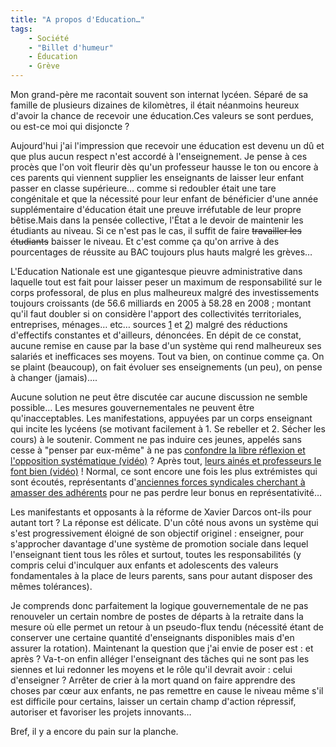```yaml
---
title: "A propos d'Education…"
tags:
    - Société
    - "Billet d'humeur"
    - Éducation
    - Grève
---
```


Mon grand-père me racontait souvent son internat lycéen. Séparé de sa famille de
plusieurs dizaines de kilomètres, il était néanmoins heureux d'avoir la chance
de recevoir une éducation.Ces valeurs se sont perdues, ou est-ce moi qui
disjoncte ?

Aujourd'hui j'ai l'impression que recevoir une éducation est devenu un dû et que
plus aucun respect n'est accordé à l'enseignement. Je pense à ces procès que
l'on voit fleurir dès qu'un professeur hausse le ton ou encore à ces parents qui
viennent supplier les enseignants de laisser leur enfant passer en classe
supérieure… comme si redoubler était une tare congénitale et que la nécessité
pour leur enfant de bénéficier d'une année supplémentaire d'éducation était une
preuve irréfutable de leur propre bêtise.Mais dans la pensée collective, l'État
a le devoir de maintenir les étudiants au niveau. Si ce n'est pas le cas, il
suffit de faire <span style="text-decoration: line-through">travailler les
étudiants</span> baisser le niveau. Et c'est comme ça qu'on arrive à des
pourcentages de réussite au BAC toujours plus hauts malgré les grèves…

L'Education Nationale est une gigantesque pieuvre administrative dans laquelle
tout est fait pour laisser peser un maximum de responsabilité sur le corps
professoral, de plus en plus malheureux malgré des investissements toujours
croissants (de 56.6 milliards en 2005 à 58.28 en 2008 ; montant qu'il faut
doubler si on considère l'apport des collectivités territoriales, entreprises,
ménages… etc… sources
[1](http://www.education.gouv.fr/pid25749/page-indisponible.html) et
[2](http://www.education.gouv.fr/cid61638/projet-loi-finances-2014.html)) malgré
des réductions d'effectifs constantes et d'ailleurs, dénoncées. En dépit de ce
constat, aucune remise en cause par la base d'un système qui rend malheureux ses
salariés et inefficaces ses moyens. Tout va bien, on continue comme ça. On se
plaint (beaucoup), on fait évoluer ses enseignements (un peu), on pense à
changer (jamais)….

Aucune solution ne peut être discutée car aucune discussion ne semble possible…
Les mesures gouvernementales ne peuvent être qu'inacceptables. Les
manifestations, appuyées par un corps enseignant qui incite les lycéens (se
motivant facilement à 1\. Se rebeller et 2\. Sécher les cours) à le soutenir.
Comment ne pas induire ces jeunes, appelés sans cesse à "penser par eux-même" à
ne pas
[confondre la libre réflexion et l'opposition systématique (vidéo)](http://www.dailymotion.com/video/x5161t_manifestations-lyceennes-a-paris-le_news)
? Après tout,
[leurs ainés et professeurs le font bien (vidéo)](http://www.dailymotion.com/video/x538od_les-enseignants-a-la-manif-du-15-av_news)
! Normal, ce sont encore une fois les plus extrémistes qui sont écoutés,
représentants
d'[anciennes forces syndicales cherchant à amasser des adhérents](http://www.lexpress.fr/)
pour ne pas perdre leur bonus en représentativité…

Les manifestants et opposants à la réforme de Xavier Darcos ont-ils pour autant
tort ? La réponse est délicate. D'un côté nous avons un système qui s'est
progressivement éloigné de son objectif originel : enseigner, pour s'approcher
davantage d'une système de promotion sociale dans lequel l'enseignant tient tous
les rôles et surtout, toutes les responsabilités (y compris celui d'inculquer
aux enfants et adolescents des valeurs fondamentales à la place de leurs
parents, sans pour autant disposer des mêmes tolérances).

Je comprends donc parfaitement la logique gouvernementale de ne pas renouveler
un certain nombre de postes de départs à la retraite dans la mesure où elle
permet un retour à un pseudo-flux tendu (nécessité étant de conserver une
certaine quantité d'enseignants disponibles mais d'en assurer la rotation).
Maintenant la question que j'ai envie de poser est : et après ? Va-t-on enfin
alléger l'enseignant des tâches qui ne sont pas les siennes et lui redonner les
moyens et le rôle qu'il devrait avoir : celui d'enseigner ? Arrêter de crier à
la mort quand on faire apprendre des choses par cœur aux enfants, ne pas
remettre en cause le niveau même s'il est difficile pour certains, laisser un
certain champ d'action répressif, autoriser et favoriser les projets innovants…

Bref, il y a encore du pain sur la planche.
